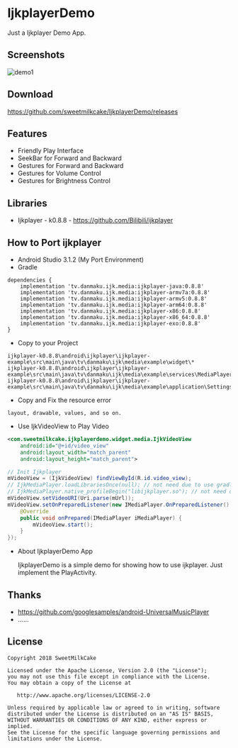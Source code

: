 # IjkplayerDemo
Just a Ijkplayer Demo App.

## Screenshots
![demo1](https://github.com/sweetmilkcake/IjkplayerDemo/blob/master/Screenshots/demo1.gif)

## Download
https://github.com/sweetmilkcake/IjkplayerDemo/releases

## Features
* Friendly Play Interface
* SeekBar for Forward and Backward
* Gestures for Forward and Backward
* Gestures for Volume Control
* Gestures for Brightness Control

## Libraries
* Ijkplayer - k0.8.8 - https://github.com/Bilibili/ijkplayer

## How to Port ijkplayer
* Android Studio 3.1.2 (My Port Environment)
* Gradle
```
dependencies {
    implementation 'tv.danmaku.ijk.media:ijkplayer-java:0.8.8'
    implementation 'tv.danmaku.ijk.media:ijkplayer-armv7a:0.8.8'
    implementation 'tv.danmaku.ijk.media:ijkplayer-armv5:0.8.8'
    implementation 'tv.danmaku.ijk.media:ijkplayer-arm64:0.8.8'
    implementation 'tv.danmaku.ijk.media:ijkplayer-x86:0.8.8'
    implementation 'tv.danmaku.ijk.media:ijkplayer-x86_64:0.8.8'
    implementation 'tv.danmaku.ijk.media:ijkplayer-exo:0.8.8'
}
```
* Copy to your Project
```
ijkplayer-k0.8.8\android\ijkplayer\ijkplayer-example\src\main\java\tv\danmaku\ijk\media\example\widget\*
ijkplayer-k0.8.8\android\ijkplayer\ijkplayer-example\src\main\java\tv\danmaku\ijk\media\example\services\MediaPlayerService.java
ijkplayer-k0.8.8\android\ijkplayer\ijkplayer-example\src\main\java\tv\danmaku\ijk\media\example\application\Settings.java
```
* Copy and Fix the resource error
```
layout, drawable, values, and so on.
```
* Use IjkVideoView to Play Video
```xml
<com.sweetmilkcake.ijkplayerdemo.widget.media.IjkVideoView
    android:id="@+id/video_view"
    android:layout_width="match_parent"
    android:layout_height="match_parent">
```
```java
// Init Ijkplayer
mVideoView = (IjkVideoView) findViewById(R.id.video_view);
// IjkMediaPlayer.loadLibrariesOnce(null); // not need due to use gradle
// IjkMediaPlayer.native_profileBegin("libijkplayer.so"); // not need due to use gradle
mVideoView.setVideoURI(Uri.parse(mUrl));
mVideoView.setOnPreparedListener(new IMediaPlayer.OnPreparedListener() {
    @Override
    public void onPrepared(IMediaPlayer iMediaPlayer) {
        mVideoView.start();
    }
});
```
* About IjkplayerDemo App

  IjkplayerDemo is a simple demo for showing how to use ijkplayer. Just implement the PlayActivity.

## Thanks
* https://github.com/googlesamples/android-UniversalMusicPlayer
* ......

## License
    Copyright 2018 SweetMilkCake

    Licensed under the Apache License, Version 2.0 (the "License");
    you may not use this file except in compliance with the License.
    You may obtain a copy of the License at

       http://www.apache.org/licenses/LICENSE-2.0

    Unless required by applicable law or agreed to in writing, software
    distributed under the License is distributed on an "AS IS" BASIS,
    WITHOUT WARRANTIES OR CONDITIONS OF ANY KIND, either express or implied.
    See the License for the specific language governing permissions and
    limitations under the License.
